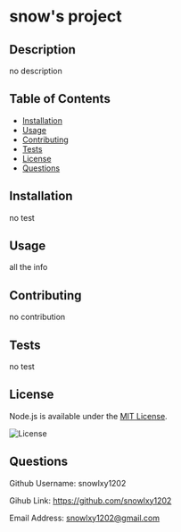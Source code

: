 # snow's project

## Description

no description

## Table of Contents


- [Installation](#installation)
- [Usage](#usage)
- [Contributing](#contributing)
- [Tests](#tests)
- [License](#license)
- [Questions](#questions)

## Installation

no test

## Usage

all the info

## Contributing

no contribution

## Tests

no test

## License
  Node.js is available under the [MIT License](https://opensource.org/licenses/MIT).
    
![License](https://img.shields.io/badge/License-MIT-yellow)

## Questions

Github Username: snowlxy1202

Gihub Link: <https://github.com/snowlxy1202>

Email Address: <snowlxy1202@gmail.com>

